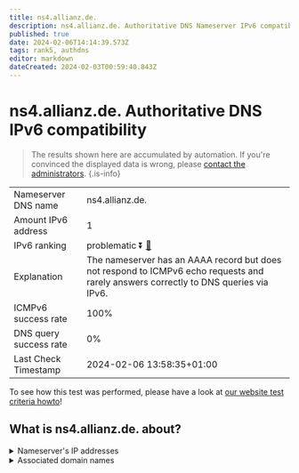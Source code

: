 ```yaml
---
title: ns4.allianz.de.
description: ns4.allianz.de. Authoritative DNS Nameserver IPv6 compatibility
published: true
date: 2024-02-06T14:14:39.573Z
tags: rank5, authdns
editor: markdown
dateCreated: 2024-02-03T00:59:40.843Z
---
```


# ns4.allianz.de. Authoritative DNS IPv6 compatibility

> The results shown here are accumulated by automation. If you're convinced the displayed data is wrong, please [contact the administrators](/howto/chat). 
{.is-info}




|   |   |
| - | - |
| Nameserver DNS name | ns4.allianz.de.
| Amount IPv6 address | 1
| IPv6 ranking | problematic :arrow_double_down: [🔗](/howto/ranking) |
| Explanation | The nameserver has an AAAA record but does not respond to ICMPv6 echo requests and rarely answers correctly to DNS queries via IPv6. |
| ICMPv6 success rate | 100%|
| DNS query success rate | 0% |
| Last Check Timestamp | 2024-02-06 13:58:35+01:00 |

To see how this test was performed, please have a look at [our website test criteria howto](/howto/testcriteria/authdns)!


## What is ns4.allianz.de. about?




<details>
<summary>Nameserver's IP addresses</summary>

2a00:edc0:6259:7:1::2

</details>



<details>
<summary>Associated domain names</summary>

www.allianz.de

</details>

